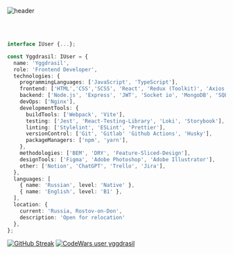 ![header](https://capsule-render.vercel.app/api?type=waving&height=350&color=gradient&text=Yggdrasil&section=header&fontAlignY=50&strokeWidth=0&desc=Frontend%20Developer&descAlignY=66&animation=fadeIn&reversal=false)

<br/>
<br/>

```TypeScript
interface IUser {...};

const Yggdrasil: IUser = {
  name: 'Yggdrasil',
  role: 'Frontend Developer',
  technologies: {
    programmingLanguages: ['JavaScript', 'TypeScript'],
    frontend: ['HTML','CSS','SCSS', 'React', 'Redux (Toolkit)', 'Axios', 'Firebase', 'i18n', 'NextJs', 'MaterialUI', 'Tailwind', 'Chart.js'],
    backend: ['Node.js', 'Express', 'JWT', 'Socket io', 'MongoDB', 'SQLite'],
    devOps: ['Nginx'],
    developmentTools: {
      buildTools: ['Webpack', 'Vite'],
      testing: ['Jest', 'React-Testing-Library', 'Loki', 'Storybook'],
      linting: ['Stylelint', 'ESLint', 'Prettier'],
      versionControl: ['Git', 'Gitlab' 'Github Actions', 'Husky'],
      packageManagers: ['npm', 'yarn'],
    },
    methodologies: ['BEM', 'DRY', 'Feature-Sliced-Design'],
    designTools: ['Figma', 'Adobe Photoshop', 'Adobe Illustrator'],
    other: ['Notion', 'ChatGPT', 'Trello', 'Jira'],
  },
  languages: [
    { name: 'Russian', level: 'Native' },
    { name: 'English', level: 'B1' },
  ],
  location: {
    current: 'Russia, Rostov-on-Don',
    description: 'Open for relocation'
  },
};
```

[![GitHub Streak](https://streak-stats.demolab.com?user=Yggdrasil&theme=dark&hide_border=true)](https://github.com/huntlyy)
[![CodeWars user yggdrasil](https://www.codewars.com/users/Yggrasil/badges/large)](https://www.codewars.com/users/huntley81)
